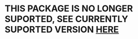 # THIS PACKAGE IS NO LONGER SUPORTED, SEE CURRENTLY SUPORTED VERSION [HERE](https://github.com/icmric/api-automations/tree/main)
